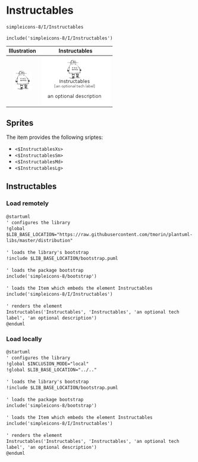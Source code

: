 # Instructables


```text
simpleicons-8/I/Instructables
```

```text
include('simpleicons-8/I/Instructables')
```



| Illustration | Instructables |
| :---: | :---: |
| ![illustration for Illustration](../../simpleicons-8/I/Instructables.png) | ![illustration for Instructables](../../simpleicons-8/I/Instructables.Local.png) |



## Sprites
The item provides the following sriptes:

- `<$InstructablesXs>`
- `<$InstructablesSm>`
- `<$InstructablesMd>`
- `<$InstructablesLg>`





## Instructables

### Load remotely
```plantuml
@startuml
' configures the library
!global $LIB_BASE_LOCATION="https://raw.githubusercontent.com/tmorin/plantuml-libs/master/distribution"

' loads the library's bootstrap
!include $LIB_BASE_LOCATION/bootstrap.puml

' loads the package bootstrap
include('simpleicons-8/bootstrap')

' loads the Item which embeds the element Instructables
include('simpleicons-8/I/Instructables')

' renders the element
Instructables('Instructables', 'Instructables', 'an optional tech label', 'an optional description')
@enduml
```

### Load locally
```plantuml
@startuml
' configures the library
!global $INCLUSION_MODE="local"
!global $LIB_BASE_LOCATION="../.."

' loads the library's bootstrap
!include $LIB_BASE_LOCATION/bootstrap.puml

' loads the package bootstrap
include('simpleicons-8/bootstrap')

' loads the Item which embeds the element Instructables
include('simpleicons-8/I/Instructables')

' renders the element
Instructables('Instructables', 'Instructables', 'an optional tech label', 'an optional description')
@enduml
```

